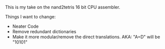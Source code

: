 This is my take on the nand2tetris 16 bit CPU assembler.

Things I want to change:
* Neater Code
* Remove redundant dictionaries
* Make it more modular/remove the direct translations. AKA: "A=D" will be "10101"
